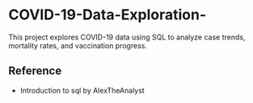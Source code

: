 # COVID-19-Data-Exploration-
This project explores COVID-19 data using SQL to analyze case trends, mortality rates, and vaccination progress.
## Reference
 - Introduction to sql by AlexTheAnalyst
   
